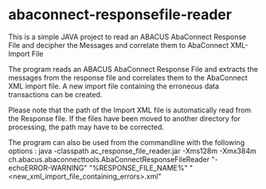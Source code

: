# abaconnect-responsefile-reader
This is a simple JAVA project to read an ABACUS AbaConnect Response File and decipher the Messages and correlate them to AbaConnect XML-Import File



The program reads an ABACUS AbaConnect Response File and extracts the messages from the response file and correlates them to the AbaConnect XML import file.
A new import file containing the erroneous data transactions can be created.

Please note that the path of the Import XML file is automatically read from the Response file.  If the files have been moved to another directory for processing, the path may have to be corrected.


The program can also be used from the commandline with the following options :
   java -classpath ac_response_file_reader.jar -Xms128m -Xmx384m ch.abacus.abaconnecttools.AbaConnectResponseFileReader "-echoERROR-WARNING" "%RESPONSE_FILE_NAME%" "<new_xml_import_file_containing_errors>.xml"
  
   


